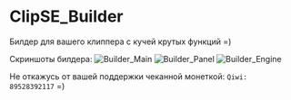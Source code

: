 # ClipSE_Builder

Билдер для вашего клиппера с кучей крутых функций =)

Скриншоты билдера:
![Builder_Main](https://b.radikal.ru/b19/2001/9a/edd48098cc10.png)
![Builder_Panel](https://b.radikal.ru/b13/2001/9b/ec1f2aea889c.png)
![Builder_Engine](https://c.radikal.ru/c10/2001/de/67f5f366c843.png)

Не откажусь от вашей поддержки чеканной монеткой: ```Qiwi: 89528392117``` =)
